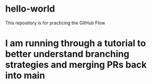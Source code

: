 # hello-world
This repository is for practicing the GitHub Flow
# I am running through a tutorial to better understand branching strategies and merging PRs back into main
